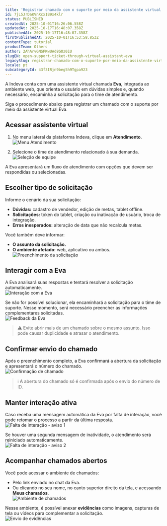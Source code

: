 ```yaml
---
title: 'Registrar chamado com o suporte por meio da assistente virtual Eva'
id: 7jL5JrDaKVnXcxIB9x4klr
status: PUBLISHED
createdAt: 2025-10-01T16:26:06.558Z
updatedAt: 2025-10-17T16:48:07.358Z
publishedAt: 2025-10-17T16:48:07.358Z
firstPublishedAt: 2025-10-01T16:53:58.853Z
contentType: tutorial
productTeam: Others
author: 2AhArvGNSPKwUAd8GOz0iU
slugEN: open-support-ticket-through-virtual-assistant-eva
legacySlug: registrar-chamado-com-o-suporte-por-meio-da-assistente-virtual-eva
locale: pt
subcategoryId: 43f3IRjn9begSh9Tgpa923
---
```


A Indeva conta com uma assistente virtual chamada **Eva**, integrada ao ambiente web, que orienta o usuário em dúvidas simples e, quando necessário, encaminha a solicitação para o time de atendimento.

Siga o procedimento abaixo para registrar um chamado com o suporte por meio da assistente virtual Eva.

## Acessar assistente virtual

1. No menu lateral da plataforma Indeva, clique em **Atendimento**.  
   ![Menu Atendimento](https://raw.githubusercontent.com/vtexdocs/help-center-content/refs/heads/main/docs/pt/tutorials/indeva-by-vtex/suporte-indeva/registrar-chamado-com-o-suporte-por-meio-da-assistente-virtual-eva_1.png)

2. Selecione o time de atendimento relacionado à sua demanda.  
   ![Seleção de equipe](https://raw.githubusercontent.com/vtexdocs/help-center-content/refs/heads/main/docs/pt/tutorials/indeva-by-vtex/suporte-indeva/registrar-chamado-com-o-suporte-por-meio-da-assistente-virtual-eva_2.png)

A Eva apresentará um fluxo de atendimento com opções que devem ser respondidas ou selecionadas.

## Escolher tipo de solicitação

Informe o cenário da sua solicitação:

- **Dúvidas:** cadastro de vendedor, edição de metas, tablet offline.  
- **Solicitações:** token do tablet, criação ou inativação de usuário, troca de integração.  
- **Erros inesperados:** alteração de data que não recalcula metas.

Você também deve informar:

- **O assunto da solicitação.**  
- **O ambiente afetado:** web, aplicativo ou ambos.  
  ![Preenchimento da solicitação](https://raw.githubusercontent.com/vtexdocs/help-center-content/refs/heads/main/docs/pt/tutorials/indeva-by-vtex/suporte-indeva/registrar-chamado-com-o-suporte-por-meio-da-assistente-virtual-eva_3.png)

## Interagir com a Eva

A Eva analisará suas respostas e tentará resolver a solicitação automaticamente.  
![Interação com a Eva](https://raw.githubusercontent.com/vtexdocs/help-center-content/refs/heads/main/docs/pt/tutorials/indeva-by-vtex/suporte-indeva/registrar-chamado-com-o-suporte-por-meio-da-assistente-virtual-eva_4.png)

Se não for possível solucionar, ela encaminhará a solicitação para o time de suporte. Nesse momento, será necessário preencher as informações complementares solicitadas.  
![Feedback da Eva](https://raw.githubusercontent.com/vtexdocs/help-center-content/refs/heads/main/docs/pt/tutorials/indeva-by-vtex/suporte-indeva/registrar-chamado-com-o-suporte-por-meio-da-assistente-virtual-eva_5.png)

> ⚠️ Evite abrir mais de um chamado sobre o mesmo assunto. Isso pode causar duplicidade e atrasar o atendimento.

## Confirmar envio do chamado

Após o preenchimento completo, a Eva confirmará a abertura da solicitação e apresentará o número do chamado.  
![Confirmação de chamado](https://raw.githubusercontent.com/vtexdocs/help-center-content/refs/heads/main/docs/pt/tutorials/indeva-by-vtex/suporte-indeva/registrar-chamado-com-o-suporte-por-meio-da-assistente-virtual-eva_6.png)

> ℹ️ A abertura do chamado só é confirmada após o envio do número de ID.

## Manter interação ativa

Caso receba uma mensagem automática da Eva por falta de interação, você pode retomar o processo a partir da última resposta.  
![Falta de interação - aviso 1](https://raw.githubusercontent.com/vtexdocs/help-center-content/refs/heads/main/docs/pt/tutorials/indeva-by-vtex/suporte-indeva/registrar-chamado-com-o-suporte-por-meio-da-assistente-virtual-eva_7.png)

Se houver uma segunda mensagem de inatividade, o atendimento será reiniciado automaticamente.  
![Falta de interação - aviso 2](https://raw.githubusercontent.com/vtexdocs/help-center-content/refs/heads/main/docs/pt/tutorials/indeva-by-vtex/suporte-indeva/registrar-chamado-com-o-suporte-por-meio-da-assistente-virtual-eva_8.png)

## Acompanhar chamados abertos

Você pode acessar o ambiente de chamados:

- Pelo link enviado no chat da Eva.  
- Ou clicando no seu nome, no canto superior direito da tela, e acessando **Meus chamados**.  
  ![Ambiente de chamados](https://raw.githubusercontent.com/vtexdocs/help-center-content/refs/heads/main/docs/pt/tutorials/indeva-by-vtex/suporte-indeva/registrar-chamado-com-o-suporte-por-meio-da-assistente-virtual-eva_9.png)

Nesse ambiente, é possível anexar **evidências** como imagens, capturas de tela ou vídeos para complementar a solicitação.  
![Envio de evidências](https://raw.githubusercontent.com/vtexdocs/help-center-content/refs/heads/main/docs/pt/tutorials/indeva-by-vtex/suporte-indeva/registrar-chamado-com-o-suporte-por-meio-da-assistente-virtual-eva_10.png)

